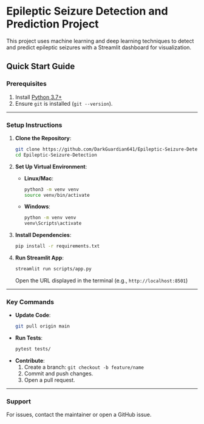 # Epileptic Seizure Detection and Prediction Project

This project uses machine learning and deep learning techniques to detect and predict epileptic seizures with a Streamlit dashboard for visualization.

## **Quick Start Guide**

### **Prerequisites**
1. Install [Python 3.7+](https://www.python.org/downloads/)
2. Ensure `git` is installed (`git --version`).

---

### **Setup Instructions**

1. **Clone the Repository**:
   ```bash
   git clone https://github.com/DarkGuardian641/Epileptic-Seizure-Detection
   cd Epileptic-Seizure-Detection
   ```

2. **Set Up Virtual Environment**:
   - **Linux/Mac**:
     ```bash
     python3 -m venv venv
     source venv/bin/activate
     ```
   - **Windows**:
     ```bash
     python -m venv venv
     venv\Scripts\activate
     ```

3. **Install Dependencies**:
   ```bash
   pip install -r requirements.txt
   ```

4. **Run Streamlit App**:
   ```bash
   streamlit run scripts/app.py
   ```
   Open the URL displayed in the terminal (e.g., `http://localhost:8501`)

---

### **Key Commands**
- **Update Code**:
  ```bash
  git pull origin main
  ```
- **Run Tests**:
  ```bash
  pytest tests/
  ```
- **Contribute**:
  1. Create a branch: `git checkout -b feature/name`
  2. Commit and push changes.
  3. Open a pull request.

---

### **Support**
For issues, contact the maintainer or open a GitHub issue.